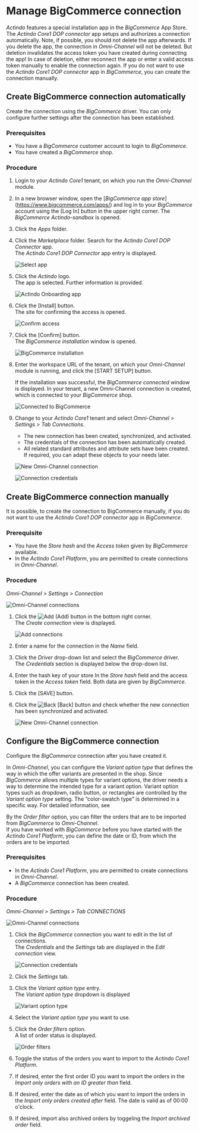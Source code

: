 # Manage BigCommerce connection

*Actindo* features a special installation app in the *BigCommerce* App Store. The *Actindo Core1 DOP connector* app setups and authorizes a connection automatically. 
Note, if possible, you should not delete the app afterwards. If you delete the app, the connection in *Omni-Channel* will not be deleted. But deletion invalidates the access token you have created during connecting the app! In case of deletion, either reconnect the app or enter a valid access token manually to enable the connection again.
If you do not want to use the *Actindo Core1 DOP connector* app in *BigCommerce*, you can create the connection manually.


## Create BigCommerce connection automatically 

Create the connection using the *BigCommerce* driver. You can only configure further settings after the connection has been established.


### Prerequisites

- You have a *BigCommerce* customer account to login to *BigCommerce*.
- You have created a *BigCommerce* shop. 


### Procedure

1. Login to your *Actindo Core1* tenant, on which you run the *Omni-Channel* module.

2. In a new browser window, open the [*BigCommerce app store*] (https://www.bigcommerce.com/apps/) and log in to your *BigCommerce* account using the [Log In] button in the upper right corner.
  The *BigCommerce Actindo-sandbox* is opened.

2. Click the *Apps* folder.

3. Click the *Marketplace* folder. Search for the *Actindo Core1 DOP Connector* app.   
  The *Actindo Core1 DOP Connector* app entry is displayed.

   ![Select app](../../Assets/Screenshots/BigCommerce/Connections/SelectApp.png "[Select app]")

 4. Click the *Actindo* logo.   
  The app is selected. Further information is provided. 

    ![Actindo Onboarding app](../../Assets/Screenshots/BigCommerce/Connections/DownloadOnboardingApp.png "[Actindo Onboarding app]")

5. Click the [Install] button.  
  The site for confirming the access is opened.

   ![Confirm access](../../Assets/Screenshots/BigCommerce/Connections/ConfirmAccess.png "[Confirm access]")

  
6. Click the [Confirm] button.   
  The *BigCommerce installation* window is opened.

   ![BigCommerce installation](../../Assets/Screenshots/BigCommerce/Connections/EnterWorkspaceURL.png "[BigCommerce installation]")

7. Enter the workspace URL of the tenant, on which your *Omni-Channel* module is running, and click the [START SETUP] button.

   If the installation was successful, the *BigCommerce connected* window is displayed.
   In your tenant, a new Omni-Channel connection is created, which is connected to your *BigCommerce* shop.   
   
   ![Connected to BigCommerce](../../Assets/Screenshots/BigCommerce/Connections/ConnectedToBigCommerce.png "[Connected to BigCommerce]")

8. Change to your *Actindo Core1* tenant and select *Omni-Channel > Settings > Tab Connections*.   
    - The new connection has been created, synchronized, and activated.   
    - The credentials of the connection has been automatically created.
    - All related standard attributes and attribute sets have been created. If required, you can adapt these objects to your needs later.

   ![New Omni-Channel connection](../../Assets/Screenshots/BigCommerce/Connections/OmniChannelConnectionCreated.png "[New Omni-Channel connection]")

   ![Connection credentials](../../Assets/Screenshots/BigCommerce/UserInterface/ConnectionCredentials.png "[Connection credentials]")



## Create BigCommerce connection manually

<!---In welcher Situation würde ich das tun?--->
It is possible, to create the connection to BigCommerce manually, if you do not want to use the *Actindo Core1 DOP connector* app in *BigCommerce*.

### Prerequisite

- You have the *Store hash* and the *Access token* given by *BigCommerce* available.
- In the *Actindo Core1 Platform*, you are permitted to create connections in *Omni-Channel*.


### Procedure

*Omni-Channel > Settings > Connection*

![Omni-Channel connections](../../Assets/Screenshots/BigCommerce/Connections/OmniChannelConnection.png "[Omni-Channel connections]")

1. Click the ![Add](../../Assets/Icons/Plus01.png "[Add]") (Add) button in the bottom right corner.   
    The *Create connection* view is displayed.

    ![Add connections](../../Assets/Screenshots/BigCommerce/Connections/AddConnection.png "[Add connections]")

2. Enter a name for the connection in the *Name* field.

3. Click the *Driver* drop-down list and select the *BigCommerce* driver.  
    The *Credentials* section is displayed below the drop-down list. 

4. Enter the hash key of your store In the *Store hash* field and the access token in the
  *Access token* field. Both data are given by *BigCommerce*.

5. Click the [SAVE] button.

6. Click the ![Back](../../Assets/Icons/Back02.png "[Back]") [Back] button and check whether the new connection has been synchronized and activated.

   ![New Omni-Channel connection](../../Assets/Screenshots/BigCommerce/Connections/OmniChannelConnectionCreated.png "[New Omni-Channel connection]")




## Configure the BigCommerce connection

Configure the *BigCommerce* connection after you have created it.   

In *Omni-Channel*, you can configure the *Variant option type* that defines the way in which the offer variants are presented in the shop.
Since *BigCommerce* allows multiple types for variant options, the driver needs a way to determine the intended type for a variant option. Variant option types such as dropdown, radio button, or rectangles are controlled by the *Variant option type* setting. The “color-swatch type” is determined in a specific way. For detailed information, see <!----Link einfügen-->

By the *Order filter* option, you can filter the orders that are to be imported from *BigCommerce* to *Omni-Channel*.  
If you have worked with *BigCommerce* before you have started with the *Actindo Core1 Platform*, you can define the date or ID, from which the orders are to be imported.



### Prerequisites

- In the *Actindo Core1 Platform*, you are permitted to create connections in *Omni-Channel*.
- A *BigCommerce* connection has been created.

### Procedure

*Ommi-Channel > Settings > Tab CONNECTIONS*

![Omni-Channel connections](../../Assets/Screenshots/BigCommerce/Connections/OmniChannelConnectionCreated.png "[Omni-Channel connections]")

 1. Click the *BigCommerce* connection you want to edit in the list of connections.   
   The *Credentials* and the *Settings* tab are displayed in the *Edit connection* view.

    ![Connection credentials](../../Assets/Screenshots/BigCommerce/UserInterface/ConnectionCredentials.png "[Connection credentials]")

2. Click the *Settings* tab.

3. Click the *Variant option type* entry.   
   The *Variant option type* dropdown is displayed

    ![Variant option type](../../Assets/Screenshots/BigCommerce/Connections/VariantOptionType.png "[Variant option type]")

4. Select the *Variant option type* you want to use.

5. Click the *Order filters* option.   
   A list of order status is displayed.

   ![Order filters](../../Assets/Screenshots/BigCommerce/Connections/OrderFilters.png "[Order filters]")  

6. Toggle the status of the orders you want to import to the *Actindo Core1 Platform*.

7. If desired, enter the first order ID you want to import the orders in the *Import only orders with an ID greater than* field.


8. If desired, enter the date as of which you want to import the orders in the *Import only orders created after* field. The date is valid as of 00:00 o'clock.


9. If desired, import also archived orders by toggeling the *Import archived order* field.





 





